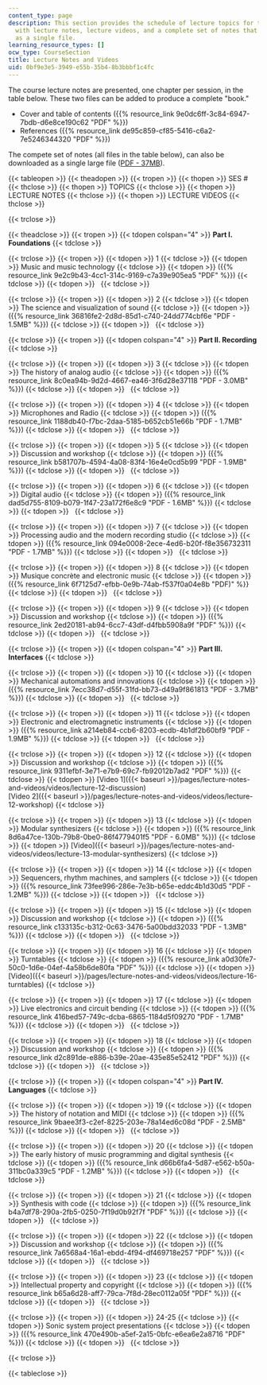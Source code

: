 ```yaml
---
content_type: page
description: This section provides the schedule of lecture topics for the course along
  with lecture notes, lecture videos, and a complete set of notes that can be downloaded
  as a single file.
learning_resource_types: []
ocw_type: CourseSection
title: Lecture Notes and Videos
uid: 0bf9e3e5-3949-e55b-35b4-8b3bbbf1c4fc
---
```


The course lecture notes are presented, one chapter per session, in the table below. These two files can be added to produce a complete "book."

*   Cover and table of contents ({{% resource_link 9e0dc6ff-3c84-6947-7bdb-d6e8ce190c62 "PDF" %}})
*   References ({{% resource_link de95c859-cf85-5416-c6a2-7e5246344320 "PDF" %}})

The compete set of notes (all files in the table below), can also be downloaded as a single large file ([PDF - 37MB](/ans7870/21m/21m.380/F09/MIT21M_380F09_complete.pdf)).

{{< tableopen >}}
{{< theadopen >}}
{{< tropen >}}
{{< thopen >}}
SES #
{{< thclose >}}
{{< thopen >}}
TOPICS
{{< thclose >}}
{{< thopen >}}
LECTURE NOTES
{{< thclose >}}
{{< thopen >}}
LECTURE VIDEOS
{{< thclose >}}

{{< trclose >}}

{{< theadclose >}}
{{< tropen >}}
{{< tdopen colspan="4" >}}
**Part I. Foundations**
{{< tdclose >}}

{{< trclose >}}
{{< tropen >}}
{{< tdopen >}}
1
{{< tdclose >}}
{{< tdopen >}}
Music and music technology
{{< tdclose >}}
{{< tdopen >}}
({{% resource_link 9e2c9b43-4cc1-314c-9169-c7a39e905ea5 "PDF" %}})
{{< tdclose >}}
{{< tdopen >}}
 
{{< tdclose >}}

{{< trclose >}}
{{< tropen >}}
{{< tdopen >}}
2
{{< tdclose >}}
{{< tdopen >}}
The science and visualization of sound
{{< tdclose >}}
{{< tdopen >}}
({{% resource_link 36816fe2-2d8d-85d1-c740-24dd774cbf6e "PDF - 1.5MB" %}})
{{< tdclose >}}
{{< tdopen >}}
 
{{< tdclose >}}

{{< trclose >}}
{{< tropen >}}
{{< tdopen colspan="4" >}}
**Part II. Recording**
{{< tdclose >}}

{{< trclose >}}
{{< tropen >}}
{{< tdopen >}}
3
{{< tdclose >}}
{{< tdopen >}}
The history of analog audio
{{< tdclose >}}
{{< tdopen >}}
({{% resource_link 8c0ea94b-9d2d-4667-ea46-3f6d28e37118 "PDF - 3.0MB" %}})
{{< tdclose >}}
{{< tdopen >}}
 
{{< tdclose >}}

{{< trclose >}}
{{< tropen >}}
{{< tdopen >}}
4
{{< tdclose >}}
{{< tdopen >}}
Microphones and Radio
{{< tdclose >}}
{{< tdopen >}}
({{% resource_link 1188db40-f7bc-2daa-5185-b652cb51e66b "PDF - 1.7MB" %}})
{{< tdclose >}}
{{< tdopen >}}
 
{{< tdclose >}}

{{< trclose >}}
{{< tropen >}}
{{< tdopen >}}
5
{{< tdclose >}}
{{< tdopen >}}
Discussion and workshop
{{< tdclose >}}
{{< tdopen >}}
({{% resource_link b581707b-4594-4a08-83f4-16e4e0cd5b99 "PDF - 1.9MB" %}})
{{< tdclose >}}
{{< tdopen >}}
 
{{< tdclose >}}

{{< trclose >}}
{{< tropen >}}
{{< tdopen >}}
6
{{< tdclose >}}
{{< tdopen >}}
Digital audio
{{< tdclose >}}
{{< tdopen >}}
({{% resource_link dad5d755-8109-b079-1f47-23a172f6e8c9 "PDF - 1.6MB" %}})
{{< tdclose >}}
{{< tdopen >}}
 
{{< tdclose >}}

{{< trclose >}}
{{< tropen >}}
{{< tdopen >}}
7
{{< tdclose >}}
{{< tdopen >}}
Processing audio and the modern recording studio
{{< tdclose >}}
{{< tdopen >}}
({{% resource_link 094e0008-2ece-4ed6-b20f-f8e356732311 "PDF - 1.7MB" %}})
{{< tdclose >}}
{{< tdopen >}}
 
{{< tdclose >}}

{{< trclose >}}
{{< tropen >}}
{{< tdopen >}}
8
{{< tdclose >}}
{{< tdopen >}}
Musique concrète and electronic music
{{< tdclose >}}
{{< tdopen >}}
({{% resource_link 6f7125d7-efbb-0e9b-74ab-f537f0a04e8b "PDF)" %}}
{{< tdclose >}}
{{< tdopen >}}
 
{{< tdclose >}}

{{< trclose >}}
{{< tropen >}}
{{< tdopen >}}
9
{{< tdclose >}}
{{< tdopen >}}
Discussion and workshop
{{< tdclose >}}
{{< tdopen >}}
({{% resource_link 2ed20181-ab94-6cc7-43df-d4fbb5908a9f "PDF" %}})
{{< tdclose >}}
{{< tdopen >}}
 
{{< tdclose >}}

{{< trclose >}}
{{< tropen >}}
{{< tdopen colspan="4" >}}
**Part III. Interfaces**
{{< tdclose >}}

{{< trclose >}}
{{< tropen >}}
{{< tdopen >}}
10
{{< tdclose >}}
{{< tdopen >}}
Mechanical automations and innovations
{{< tdclose >}}
{{< tdopen >}}
({{% resource_link 7ecc38d7-d55f-31fd-bb73-d49a9f861813 "PDF - 3.7MB" %}})
{{< tdclose >}}
{{< tdopen >}}
 
{{< tdclose >}}

{{< trclose >}}
{{< tropen >}}
{{< tdopen >}}
11
{{< tdclose >}}
{{< tdopen >}}
Electronic and electromagnetic instruments
{{< tdclose >}}
{{< tdopen >}}
({{% resource_link a214eb84-ccb6-8203-ecdb-4b1df2b60bf9 "PDF - 1.9MB" %}})
{{< tdclose >}}
{{< tdopen >}}
 
{{< tdclose >}}

{{< trclose >}}
{{< tropen >}}
{{< tdopen >}}
12
{{< tdclose >}}
{{< tdopen >}}
Discussion and workshop
{{< tdclose >}}
{{< tdopen >}}
({{% resource_link 9311efbf-3e71-e7b9-69c7-fb92012b7ad2 "PDF" %}})
{{< tdclose >}}
{{< tdopen >}}
[Video 1]({{< baseurl >}}/pages/lecture-notes-and-videos/videos/lecture-12-discussion)  
[Video 2]({{< baseurl >}}/pages/lecture-notes-and-videos/videos/lecture-12-workshop)
{{< tdclose >}}

{{< trclose >}}
{{< tropen >}}
{{< tdopen >}}
13
{{< tdclose >}}
{{< tdopen >}}
Modular synthesizers
{{< tdclose >}}
{{< tdopen >}}
({{% resource_link 8d6a47ce-130b-79b8-0be0-86f4779401f5 "PDF - 6.0MB" %}})
{{< tdclose >}}
{{< tdopen >}}
[Video]({{< baseurl >}}/pages/lecture-notes-and-videos/videos/lecture-13-modular-synthesizers)
{{< tdclose >}}

{{< trclose >}}
{{< tropen >}}
{{< tdopen >}}
14
{{< tdclose >}}
{{< tdopen >}}
Sequencers, rhythm machines, and samplers
{{< tdclose >}}
{{< tdopen >}}
({{% resource_link 73fee996-286e-7e3b-b65e-eddc4b1d30d5 "PDF - 1.2MB" %}})
{{< tdclose >}}
{{< tdopen >}}
 
{{< tdclose >}}

{{< trclose >}}
{{< tropen >}}
{{< tdopen >}}
15
{{< tdclose >}}
{{< tdopen >}}
Discussion and workshop
{{< tdclose >}}
{{< tdopen >}}
({{% resource_link c133135c-b312-0c63-3476-5a00bdd32033 "PDF - 1.3MB" %}})
{{< tdclose >}}
{{< tdopen >}}
 
{{< tdclose >}}

{{< trclose >}}
{{< tropen >}}
{{< tdopen >}}
16
{{< tdclose >}}
{{< tdopen >}}
Turntables
{{< tdclose >}}
{{< tdopen >}}
({{% resource_link a0d30fe7-50c0-1d6e-04ef-4a58b6de80fa "PDF" %}})
{{< tdclose >}}
{{< tdopen >}}
[Video]({{< baseurl >}}/pages/lecture-notes-and-videos/videos/lecture-16-turntables)
{{< tdclose >}}

{{< trclose >}}
{{< tropen >}}
{{< tdopen >}}
17
{{< tdclose >}}
{{< tdopen >}}
Live electronics and circuit bending
{{< tdclose >}}
{{< tdopen >}}
({{% resource_link 416bed57-749c-dcba-6865-1184d5f09270 "PDF - 1.7MB" %}})
{{< tdclose >}}
{{< tdopen >}}
 
{{< tdclose >}}

{{< trclose >}}
{{< tropen >}}
{{< tdopen >}}
18
{{< tdclose >}}
{{< tdopen >}}
Discussion and workshop
{{< tdclose >}}
{{< tdopen >}}
({{% resource_link d2c891de-e886-b39e-20ae-435e85e52412 "PDF" %}})
{{< tdclose >}}
{{< tdopen >}}
 
{{< tdclose >}}

{{< trclose >}}
{{< tropen >}}
{{< tdopen colspan="4" >}}
**Part IV. Languages**
{{< tdclose >}}

{{< trclose >}}
{{< tropen >}}
{{< tdopen >}}
19
{{< tdclose >}}
{{< tdopen >}}
The history of notation and MIDI
{{< tdclose >}}
{{< tdopen >}}
({{% resource_link 9baee3f3-c2ef-8225-203e-78a14ed6c08d "PDF - 2.5MB" %}})
{{< tdclose >}}
{{< tdopen >}}
 
{{< tdclose >}}

{{< trclose >}}
{{< tropen >}}
{{< tdopen >}}
20
{{< tdclose >}}
{{< tdopen >}}
The early history of music programming and digital synthesis
{{< tdclose >}}
{{< tdopen >}}
({{% resource_link d66b6fa4-5d87-e562-b50a-311bc0a339c5 "PDF - 1.2MB" %}})
{{< tdclose >}}
{{< tdopen >}}
 
{{< tdclose >}}

{{< trclose >}}
{{< tropen >}}
{{< tdopen >}}
21
{{< tdclose >}}
{{< tdopen >}}
Synthesis with code
{{< tdclose >}}
{{< tdopen >}}
({{% resource_link b4a7df78-290a-2fb5-0250-7f19d0b92f7f "PDF" %}})
{{< tdclose >}}
{{< tdopen >}}
 
{{< tdclose >}}

{{< trclose >}}
{{< tropen >}}
{{< tdopen >}}
22
{{< tdclose >}}
{{< tdopen >}}
Discussion and workshop
{{< tdclose >}}
{{< tdopen >}}
({{% resource_link 7a6568a4-16a1-ebdd-4f94-df469718e257 "PDF" %}})
{{< tdclose >}}
{{< tdopen >}}
 
{{< tdclose >}}

{{< trclose >}}
{{< tropen >}}
{{< tdopen >}}
23
{{< tdclose >}}
{{< tdopen >}}
Intellectual property and copyright
{{< tdclose >}}
{{< tdopen >}}
({{% resource_link b65a6d28-aff7-79ca-7f8d-28ec0112a05f "PDF" %}})
{{< tdclose >}}
{{< tdopen >}}
 
{{< tdclose >}}

{{< trclose >}}
{{< tropen >}}
{{< tdopen >}}
24-25
{{< tdclose >}}
{{< tdopen >}}
Sonic system project presentations
{{< tdclose >}}
{{< tdopen >}}
({{% resource_link 470e490b-a5ef-2a15-0bfc-e6ea6e2a8716 "PDF" %}})
{{< tdclose >}}
{{< tdopen >}}
 
{{< tdclose >}}

{{< trclose >}}

{{< tableclose >}}